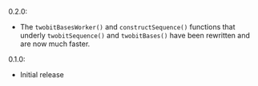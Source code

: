 0.2.0:
  - The `twobitBasesWorker()` and `constructSequence()` functions that underly `twobitSequence()` and `twobitBases()` have been rewritten and are now much faster.

0.1.0:
  - Initial release
